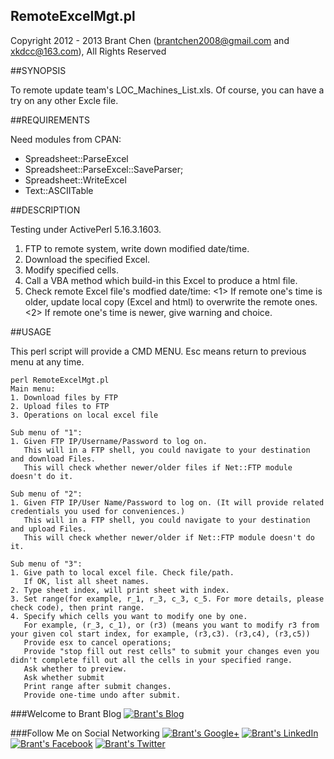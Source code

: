 RemoteExcelMgt.pl
---
Copyright 2012 - 2013 Brant Chen (brantchen2008@gmail.com and xkdcc@163.com), All Rights Reserved 

##SYNOPSIS

To remote update team's LOC_Machines_List.xls. Of course, you can have a try on any other Excle file.

##REQUIREMENTS

Need modules from CPAN:
* Spreadsheet::ParseExcel
* Spreadsheet::ParseExcel::SaveParser;
* Spreadsheet::WriteExcel
* Text::ASCIITable 

##DESCRIPTION

Testing under ActivePerl 5.16.3.1603.

1. FTP to remote system, write down modified date/time.
2. Download the specified Excel.
3. Modify specified cells.
4. Call a VBA method which build-in this Excel to produce a html file.
5. Check remote Excel file's modfied date/time:
   <1> If remote one's time is older, update local copy (Excel
       and html) to overwrite the remote ones.
   <2> If remote one's time is newer, give warning and choice.


##USAGE        

This perl script will provide a CMD MENU. Esc means return to previous menu at any time.

```
perl RemoteExcelMgt.pl
Main menu:
1. Download files by FTP
2. Upload files to FTP 
3. Operations on local excel file

Sub menu of "1":
1. Given FTP IP/Username/Password to log on.
   This will in a FTP shell, you could navigate to your destination and download Files.
   This will check whether newer/older files if Net::FTP module doesn't do it.

Sub menu of "2":
1. Given FTP IP/User Name/Password to log on. (It will provide related credentials you used for conveniences.)
   This will in a FTP shell, you could navigate to your destination and upload Files.
   This will check whether newer/older if Net::FTP module doesn't do it. 
   
Sub menu of "3":
1. Give path to local excel file. Check file/path.
   If OK, list all sheet names.
2. Type sheet index, will print sheet with index.
3. Set range(for example, r_1, r_3, c_3, c_5. For more details, please check code), then print range.
4. Specify which cells you want to modify one by one.
   For example, (r_3, c_1), or (r3) (means you want to modify r3 from your given col start index, for example, (r3,c3). (r3,c4), (r3,c5))
   Provide esx to cancel operations; 
   Provide "stop fill out rest cells" to submit your changes even you didn't complete fill out all the cells in your specified range.
   Ask whether to preview.
   Ask whether submit
   Print range after submit changes.
   Provide one-time undo after submit.
```

###Welcome to Brant Blog
<a href="http://www.brantchen.com">![Brant's Blog](http://brant-public.qiniudn.com/site-Logo215x100-Brant%20Blog.png)</a>

###Follow Me on Social Networking 
<a href="http://google.com/+BrantChenGo">![Brant's Google+](http://brant-public.qiniudn.com/googleplus1@2x.png)</a>
<a href="http://cn.linkedin.com/pub/brant-chen/9/6a9/a03/">![Brant's LinkedIn](http://brant-public.qiniudn.com/linkedin@2x.png)</a>
<a href="https://www.facebook.com/brantchen2008">![Brant's Facebook](http://brant-public.qiniudn.com/facebook@2x.png)</a>
<a href="https://twitter.com/brantchen2008">![Brant's Twitter](http://brant-public.qiniudn.com/icon-twitter-2x.png)</a>

